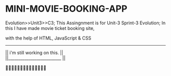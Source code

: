 # MINI-MOVIE-BOOKING-APP
Evolution>>Unit3>>C3;
This Assingnment is for Unit-3 Sprint-3 Evolution;
In this I have made movie ticket booking site,

with the help of HTML, JavaScript & CSS
______________________________
|| i'm still working on this. ||                                                     
||__________________________ ||                          

🔲🔲🔲🔲🔲🔲🔲🔲🔲🔲🔲🔲🔲🔲

